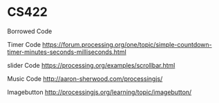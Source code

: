 # CS422

Borrowed Code

  Timer Code
  https://forum.processing.org/one/topic/simple-countdown-timer-minutes-seconds-milliseconds.html

  slider Code
  https://processing.org/examples/scrollbar.html

  Music Code
  http://aaron-sherwood.com/processingjs/

  Imagebutton
  http://processingjs.org/learning/topic/imagebutton/
 
